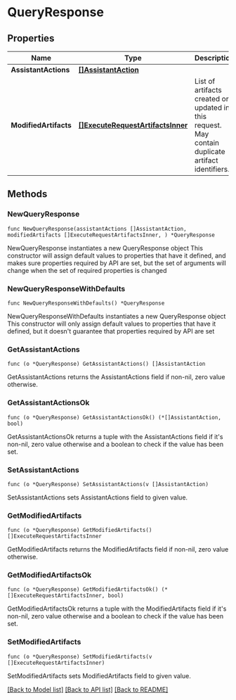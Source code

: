 # QueryResponse

## Properties

Name | Type | Description | Notes
------------ | ------------- | ------------- | -------------
**AssistantActions** | [**[]AssistantAction**](AssistantAction.md) |  | 
**ModifiedArtifacts** | [**[]ExecuteRequestArtifactsInner**](ExecuteRequestArtifactsInner.md) | List of artifacts created or updated in this request. May contain duplicate artifact identifiers. | 

## Methods

### NewQueryResponse

`func NewQueryResponse(assistantActions []AssistantAction, modifiedArtifacts []ExecuteRequestArtifactsInner, ) *QueryResponse`

NewQueryResponse instantiates a new QueryResponse object
This constructor will assign default values to properties that have it defined,
and makes sure properties required by API are set, but the set of arguments
will change when the set of required properties is changed

### NewQueryResponseWithDefaults

`func NewQueryResponseWithDefaults() *QueryResponse`

NewQueryResponseWithDefaults instantiates a new QueryResponse object
This constructor will only assign default values to properties that have it defined,
but it doesn't guarantee that properties required by API are set

### GetAssistantActions

`func (o *QueryResponse) GetAssistantActions() []AssistantAction`

GetAssistantActions returns the AssistantActions field if non-nil, zero value otherwise.

### GetAssistantActionsOk

`func (o *QueryResponse) GetAssistantActionsOk() (*[]AssistantAction, bool)`

GetAssistantActionsOk returns a tuple with the AssistantActions field if it's non-nil, zero value otherwise
and a boolean to check if the value has been set.

### SetAssistantActions

`func (o *QueryResponse) SetAssistantActions(v []AssistantAction)`

SetAssistantActions sets AssistantActions field to given value.


### GetModifiedArtifacts

`func (o *QueryResponse) GetModifiedArtifacts() []ExecuteRequestArtifactsInner`

GetModifiedArtifacts returns the ModifiedArtifacts field if non-nil, zero value otherwise.

### GetModifiedArtifactsOk

`func (o *QueryResponse) GetModifiedArtifactsOk() (*[]ExecuteRequestArtifactsInner, bool)`

GetModifiedArtifactsOk returns a tuple with the ModifiedArtifacts field if it's non-nil, zero value otherwise
and a boolean to check if the value has been set.

### SetModifiedArtifacts

`func (o *QueryResponse) SetModifiedArtifacts(v []ExecuteRequestArtifactsInner)`

SetModifiedArtifacts sets ModifiedArtifacts field to given value.



[[Back to Model list]](../README.md#documentation-for-models) [[Back to API list]](../README.md#documentation-for-api-endpoints) [[Back to README]](../README.md)


